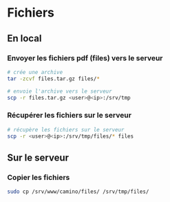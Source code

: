# Fichiers

## En local

### Envoyer les fichiers pdf (files) vers le serveur

```sh
# crée une archive
tar -zcvf files.tar.gz files/*

# envoie l'archive vers le serveur
scp -r files.tar.gz <user>@<ip>:/srv/tmp
```

### Récupérer les fichiers sur le serveur

```sh
# récupère les fichiers sur le serveur
scp -r <user>@<ip>:/srv/tmp/files/* files
```

## Sur le serveur

### Copier les fichiers

```bash
sudo cp /srv/www/camino/files/ /srv/tmp/files/
```